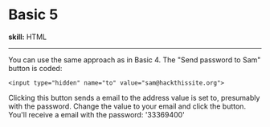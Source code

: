 # Basic 5

**skill:** HTML

---

You can use the same approach as in Basic 4. The "Send password to Sam" button is coded:

`<input type="hidden" name="to" value="sam@hackthissite.org">`

Clicking this button sends a email to the address value is set to, presumably with the password. Change the value to your email and click the button. You'll receive a email with the password: '33369400'
